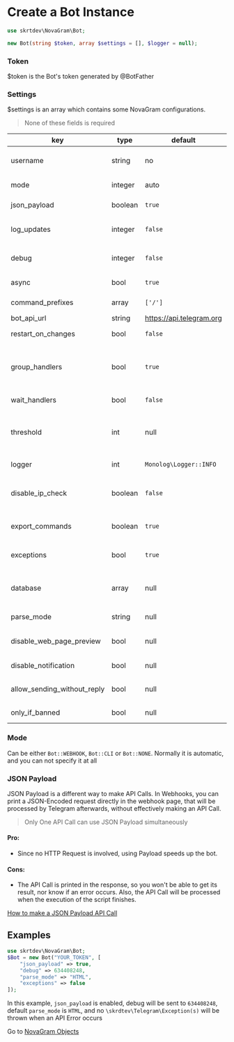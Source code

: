 # Create a Bot Instance

```php
use skrtdev\NovaGram\Bot;
```
```php
new Bot(string $token, array $settings = [], $logger = null);
```

### Token
$token is the Bot's token generated by @BotFather

### Settings
$settings is an array which contains some NovaGram configurations.
> None of these fields is required

| key                         | type    | default                  | description                                                                                                                         |
|-----------------------------|---------|--------------------------|-------------------------------------------------------------------------------------------------------------------------------------|
| username                    | string  | no                       | Bot username, recommended to pass only if using command handlers on webhook                                                         |
| mode                        | integer | auto                     | Mode for update handling (or no handling at all)                                                                                    |
| json_payload                | boolean | `true`                   | Whether or not print json payload                                                                                                   |
| log_updates                 | integer | `false`                  | Chat id where raw json updates will be sent (set to false to disable)                                                               |
| debug                       | integer | `false`                  | Chat id where debug logs will be sent if an api error occurs (set to false to disable)                                              |
| async                       | bool    | `true`                   | Whether or not process updates concurrently                                                                                         |
| command_prefixes            | array   | `['/']`                  | Characters for commands prefixes. e.g. /start, .info                                                                                |
| bot_api_url                 | string  | https://api.telegram.org | Url for custom bot api                                                                                                              |
| restart_on_changes          | bool    | `false`                  | Auto restart when Bot file is edited                                                                                                |
| group_handlers              | bool    | `true`                   | Whether to execute all the handlers of an update in the same process (true), or fork a process for each handler (false)             |
| wait_handlers               | bool    | `false`                  | Whether to wait for handlers to finish when closing script                                                                          |
| threshold                   | int     | null                     | Defaults to 10 when using `getUpdates`. Amount of max seconds the script will wait instead of throwing a `TooManyRequestsException` |
| logger                      | int     | `Monolog\Logger::INFO`   | `Monolog\Logger` constant for logging                                                                                               |
| disable_ip_check            | boolean | `false`                  | Whether or not disable telegram ip check (could be useful in case of reverse proxy, such as ngrok)                                  |
| export_commands             | boolean | `true`                   | Whether to call exportCommands when idling on CLI                                                                                   |
| exceptions                  | bool    | `true`                   | Whether or not throw \skrtdev\Telegram\Exception(s) when API Errors occurs                                                          |
| database                    | array   | null                     | [Database](database.md) array connection info or instance of an existing `PDO` database (`novagram` will be used as prefix)         |
| parse_mode                  | string  | null                     | Default `parse_mode` for methods that require it                                                                                    |
| disable_web_page_preview    | bool    | null                     | Default `disable_web_page_preview` for methods that require it                                                                      |
| disable_notification        | bool    | null                     | Default `disable_notification` for methods that require it                                                                          |
| allow_sending_without_reply | bool    | null                     | Default `allow_sending_without_reply` for methods that require it                                                                   |
| only_if_banned              | bool    | null                     | Default `only_if_banned` for unbanChatMember method                                                                                 |

### Mode

Can be either `Bot::WEBHOOK`, `Bot::CLI` or `Bot::NONE`.
Normally it is automatic, and you can not specify it at all

### JSON Payload

JSON Payload is a different way to make API Calls.
In Webhooks, you can print a JSON-Encoded request directly in the webhook page, that will be processed by Telegram afterwards, without effectively making an API Call.
> Only One API Call can use JSON Payload simultaneously

#### Pro:
   * Since no HTTP Request is involved, using Payload speeds up the bot.

#### Cons:
   * The API Call is printed in the response, so you won't be able to get its result, nor know if an error occurs. Also, the API Call will be processed when the execution of the script finishes.

[How to make a JSON Payload API Call](requests.md)

## Examples

```php
use skrtdev\NovaGram\Bot;
$Bot = new Bot("YOUR_TOKEN", [
    "json_payload" => true,
    "debug" => 634408248,
    "parse_mode" => "HTML",
    "exceptions" => false
]);
```

In this example, `json_payload` is enabled, debug will be sent to `634408248`, default `parse_mode` is `HTML`, and no `\skrdtev\Telegram\Exception(s)` will be thrown when an API Error occurs

Go to [NovaGram Objects](objects.md)
